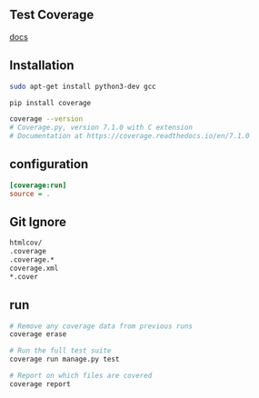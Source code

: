 ## Test Coverage
[docs](https://coverage.readthedocs.io/en/stable/install.html)


## Installation
```bash
sudo apt-get install python3-dev gcc

pip install coverage

coverage --version
# Coverage.py, version 7.1.0 with C extension
# Documentation at https://coverage.readthedocs.io/en/7.1.0
```


## configuration
```ini
[coverage:run]
source = .
```


## Git Ignore
```txt
htmlcov/
.coverage
.coverage.*
coverage.xml
*.cover
```


## run
```bash
# Remove any coverage data from previous runs
coverage erase

# Run the full test suite
coverage run manage.py test

# Report on which files are covered
coverage report
```
